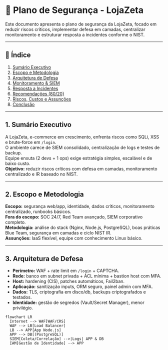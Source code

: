 # 📌 Plano de Segurança - LojaZeta

Este documento apresenta o plano de segurança da LojaZeta, focado em reduzir riscos críticos, implementar defesa em camadas, centralizar monitoramento e estruturar resposta a incidentes conforme o NIST.

---

## 📑 Índice
1. [Sumário Executivo](#1-sumário-executivo)  
2. [Escopo e Metodologia](#2-escopo-e-metodologia)  
3. [Arquitetura de Defesa](#3-arquitetura-de-defesa)  
4. [Monitoramento & SIEM](#4-monitoramento--siem)  
5. [Resposta a Incidentes](#5-resposta-a-incidentes)  
6. [Recomendações (80/20)](#6-recomendações-8020)  
7. [Riscos, Custos e Assunções](#7-riscos-custos-e-assunções)  
8. [Conclusão](#8-conclusão)  

---

## 1. Sumário Executivo
A LojaZeta, e-commerce em crescimento, enfrenta riscos como SQLi, XSS e brute-force em `/login`.  
O ambiente carece de SIEM consolidado, centralização de logs e testes de backup.  
Equipe enxuta (2 devs + 1 ops) exige estratégia simples, escalável e de baixo custo.  
**Objetivo:** reduzir riscos críticos com defesa em camadas, monitoramento centralizado e IR baseado no NIST.

---

## 2. Escopo e Metodologia
**Escopo:** segurança web/app, identidade, dados críticos, monitoramento centralizado, runbooks básicos.  
**Fora do escopo:** SOC 24/7, Red Team avançado, SIEM corporativo completo.  
**Metodologia:** análise do stack (Nginx, Node.js, PostgreSQL), boas práticas Blue Team, segurança em camadas e ciclo NIST IR.  
**Assunções:** IaaS flexível, equipe com conhecimento Linux básico.

---

## 3. Arquitetura de Defesa
- **Perímetro:** WAF + rate limit em `/login` + CAPTCHA.  
- **Rede:** banco em subnet privada + ACL mínima + bastion host com MFA.  
- **Host:** hardening (CIS), patches automáticos, Fail2ban.  
- **Aplicação:** sanitização inputs, ORM seguro, painel admin com MFA.  
- **Dados:** TLS, criptografia em disco/db, backups criptografados e testados.  
- **Identidade:** gestão de segredos (Vault/Secret Manager), menor privilégio.  

```mermaid
flowchart LR
  Internet --> WAF[WAF/CRS]
  WAF --> LB[Load Balancer]
  LB --> APP[App Node.js]
  APP --> DB[(PostgreSQL)]
  SIEM[Coleta/Correlação] -->|Logs| APP & DB
  IAM[Gestão de Identidade] --> APP
